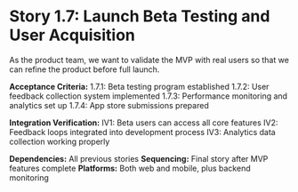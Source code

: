 # Story 1.7: Launch Beta Testing and User Acquisition

As the product team, we want to validate the MVP with real users so that we can refine the product before full launch.

**Acceptance Criteria:**
1.7.1: Beta testing program established
1.7.2: User feedback collection system implemented
1.7.3: Performance monitoring and analytics set up
1.7.4: App store submissions prepared

**Integration Verification:**
IV1: Beta users can access all core features
IV2: Feedback loops integrated into development process
IV3: Analytics data collection working properly

**Dependencies:** All previous stories
**Sequencing:** Final story after MVP features complete
**Platforms:** Both web and mobile, plus backend monitoring

